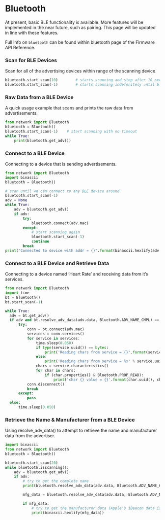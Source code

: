# Bluetooth

At present, basic BLE functionality is available. More features will be implemented in the near future, such as pairing. This page will be updated in line with these features.

Full info on ``bluetooth`` can be found within bluetooth page of the Firmware API Reference.

### Scan for BLE Devices

Scan for all of the advertising devices within range of the scanning device.

```python
bluetooth.start_scan(10)        # starts scanning and stop after 10 seconds
bluetooth.start_scan(-1)        # starts scanning indefenitely until bluetooth.stop_scan() is called
```

### Raw Data from a BLE Device
A quick usage example that scans and prints the raw data from advertisements.

```python
from network import Bluetooth
bluetooth = Bluetooth()
bluetooth.start_scan(-1)    # start scanning with no timeout
while True:
    print(bluetooth.get_adv())
```

### Connect to a BLE Device
Connecting to a device that is sending advertisements.

```python
from network import Bluetooth
import binascii
bluetooth = Bluetooth()

# scan until we can connect to any BLE device around
bluetooth.start_scan(-1)
adv = None
while True:
    adv = bluetooth.get_adv()
    if adv:
        try:
            bluetooth.connect(adv.mac)
        except:
            # start scanning again
            bluetooth.start_scan(-1)
            continue
        break
print("Connected to device with addr = {}".format(binascii.hexlify(adv.mac)))
```

### Connect to a BLE Device and Retrieve Data
Connecting to a device named ‘Heart Rate’ and receiving data from it’s services.

```python
from network import Bluetooth
import time
bt = Bluetooth()
bt.start_scan(-1)

while True:
  adv = bt.get_adv()
  if adv and bt.resolve_adv_data(adv.data, Bluetooth.ADV_NAME_CMPL) == 'Heart Rate':
      try:
          conn = bt.connect(adv.mac)
          services = conn.services()
          for service in services:
              time.sleep(0.050)
              if type(service.uuid()) == bytes:
                  print('Reading chars from service = {}'.format(service.uuid()))
              else:
                  print('Reading chars from service = %x' % service.uuid())
              chars = service.characteristics()
              for char in chars:
                  if (char.properties() & Bluetooth.PROP_READ):
                      print('char {} value = {}'.format(char.uuid(), char.read()))
          conn.disconnect()
          break
      except:
          pass
  else:
      time.sleep(0.050)
```

### Retrieve the Name & Manufacturer from a BLE Device
Using resolve_adv_data() to attempt to retrieve the name and manufacturer data from the advertiser.

```python
import binascii
from network import Bluetooth
bluetooth = Bluetooth()

bluetooth.start_scan(20)
while bluetooth.isscanning():
    adv = bluetooth.get_adv()
    if adv:
        # try to get the complete name
        print(bluetooth.resolve_adv_data(adv.data, Bluetooth.ADV_NAME_CMPL))

        mfg_data = bluetooth.resolve_adv_data(adv.data, Bluetooth.ADV_MANUFACTURER_DATA)

        if mfg_data:
            # try to get the manufacturer data (Apple's iBeacon data is sent here)
            print(binascii.hexlify(mfg_data))
```
